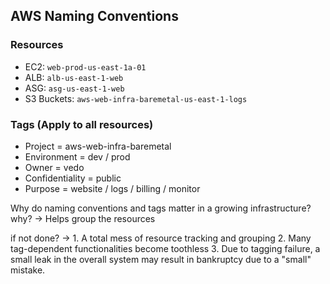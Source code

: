 ## AWS Naming Conventions

### Resources
- EC2: `web-prod-us-east-1a-01`
- ALB: `alb-us-east-1-web`
- ASG: `asg-us-east-1-web`
- S3 Buckets: `aws-web-infra-baremetal-us-east-1-logs`

### Tags (Apply to all resources)
- Project = aws-web-infra-baremetal
- Environment = dev / prod
- Owner = vedo
- Confidentiality = public
- Purpose = website / logs / billing / monitor

Why do naming conventions and tags matter in a growing infrastructure?
why? -> Helps group the resources

if not done? -> 1. A total mess of resource tracking and grouping
                2. Many tag-dependent functionalities become toothless
                3. Due to tagging failure, a small leak in the overall system may result in bankruptcy due to a "small" mistake.
